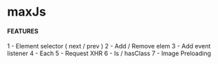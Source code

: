# maxJs
#### FEATURES
1 - Element selector ( next / prev )
2 - Add / Remove elem
3 - Add event listener
4 - Each
5 - Request XHR
6 - Is / hasClass
7 - Image Preloading